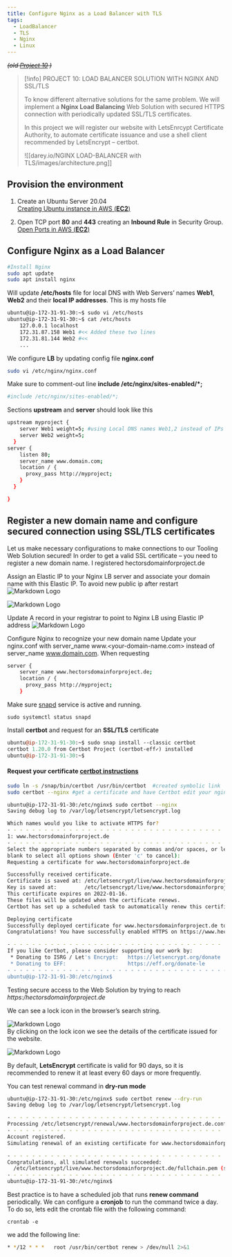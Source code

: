 ```yaml
---
title: Configure Nginx as a Load Balancer with TLS
tags:
  - LoadBalancer
  - TLS
  - Nginx
  - Linux
---
```

*~~(old [Project 10](https://github.com/hectorproko/LOAD-BALANCER-SOLUTION-WITH-NGINX-AND-SSL-TLS)  )~~*

> [!info]
> PROJECT 10: LOAD BALANCER SOLUTION WITH NGINX AND SSL/TLS
> 
> To know different alternative solutions for the same problem. We will implement a **Nginx Load Balancing** Web Solution with secured HTTPS connection with periodically updated SSL/TLS certificates.
> 
> In this project we will register our website with LetsEnrcypt Certificate Authority, to automate certificate issuance and use a shell client recommended by LetsEncrypt – certbot.
> 
> ![[darey.io/NGINX LOAD-BALANCER with TLS/images/architecture.png]]
> 

## Provision the environment
 1. Create an Ubuntu Server 20.04  
[Creating Ubuntu instance in AWS (**EC2**)](https://github.com/hectorproko/RepeatableSteps_tutorials/blob/main/AWS_Ubuntu_Instnace.md)

2. Open TCP port **80** and **443** creating an **Inbound Rule** in Security Group.  
[Open Ports in AWS (**EC2**)](https://github.com/hectorproko/RepeatableSteps_tutorials/blob/main/OpenPortAWS.md)


## Configure Nginx as a Load Balancer
``` bash
#Install Nginx
sudo apt update
sudo apt install nginx
```
Will update **/etc/hosts** file for local DNS with Web Servers’ names **Web1**, **Web2** and their **local IP addresses**. This is my hosts file

``` bash
ubuntu@ip-172-31-91-30:~$ sudo vi /etc/hosts
ubuntu@ip-172-31-91-30:~$ cat /etc/hosts
    127.0.0.1 localhost
    172.31.87.158 Web1 #<< Added these two lines
    172.31.81.144 Web2 #<<
    ...
```


We configure **LB** by updating config file **nginx.conf** 
```bash
sudo vi /etc/nginx/nginx.conf
```
Make sure to comment-out line **include /etc/nginx/sites-enabled/*;**
``` bash
#include /etc/nginx/sites-enabled/*;
```

Sections **upstream** and **server** should look like this
``` bash
upstream myproject {
    server Web1 weight=5; #using Local DNS names Web1,2 instead of IPs
    server Web2 weight=5;
  }
server {
    listen 80;
    server_name www.domain.com;
    location / {
      proxy_pass http://myproject;
    }
  }

}
```

## Register a new domain name and configure secured connection using SSL/TLS certificates
Let us make necessary configurations to make connections to our Tooling Web Solution secured!
In order to get a valid SSL certificate – you need to register a new domain name. I registered hectorsdomainforproject.de

Assign an Elastic IP to your Nginx LB server and associate your domain name with this Elastic IP. To avoid new public ip after restart
![Markdown Logo](https://raw.githubusercontent.com/hectorproko/LOAD-BALANCER-SOLUTION-WITH-NGINX-AND-SSL-TLS/main/images/elasticip.png)  

![Markdown Logo](https://raw.githubusercontent.com/hectorproko/LOAD-BALANCER-SOLUTION-WITH-NGINX-AND-SSL-TLS/main/images/elasticip2.png)  

Update A record in your registrar to point to Nginx LB using Elastic IP address
![Markdown Logo](https://raw.githubusercontent.com/hectorproko/LOAD-BALANCER-SOLUTION-WITH-NGINX-AND-SSL-TLS/main/images/mydomains.png)  

Configure Nginx to recognize your new domain name
Update your nginx.conf with server_name www.<your-domain-name.com> instead of server_name www.domain.com. When requesting


```bash
server {
    server_name www.hectorsdomainforproject.de;
    location / {
      proxy_pass http://myproject;
    }
```
Make sure [snapd](https://snapcraft.io/snapd) service is active and running.
```
sudo systemctl status snapd
```

Install **certbot** and request for an **SSL/TLS** certificate

``` perl
ubuntu@ip-172-31-91-30:~$ sudo snap install --classic certbot
certbot 1.20.0 from Certbot Project (certbot-eff✓) installed
ubuntu@ip-172-31-91-30:~$
```

#### Request your certificate [certbot instructions](https://certbot.eff.org/instructions?ws=nginx&os=ubuntufocal) 

``` bash
sudo ln -s /snap/bin/certbot /usr/bin/certbot  #created symbolic link
sudo certbot --nginx #get a certificate and have Certbot edit your nginx configuration automatically to serve it, turning on HTTPS access in a single step.
```

``` bash
ubuntu@ip-172-31-91-30:/etc/nginx$ sudo certbot --nginx
Saving debug log to /var/log/letsencrypt/letsencrypt.log

Which names would you like to activate HTTPS for?
- - - - - - - - - - - - - - - - - - - - - - - - - - - - - - - - - - - - - - - -
1: www.hectorsdomainforproject.de
- - - - - - - - - - - - - - - - - - - - - - - - - - - - - - - - - - - - - - - -
Select the appropriate numbers separated by commas and/or spaces, or leave input
blank to select all options shown (Enter 'c' to cancel):
Requesting a certificate for www.hectorsdomainforproject.de

Successfully received certificate.
Certificate is saved at: /etc/letsencrypt/live/www.hectorsdomainforproject.de/fullchain.pem
Key is saved at:         /etc/letsencrypt/live/www.hectorsdomainforproject.de/privkey.pem
This certificate expires on 2022-01-16.
These files will be updated when the certificate renews.
Certbot has set up a scheduled task to automatically renew this certificate in the background.

Deploying certificate
Successfully deployed certificate for www.hectorsdomainforproject.de to /etc/nginx/nginx.conf
Congratulations! You have successfully enabled HTTPS on https://www.hectorsdomainforproject.de

- - - - - - - - - - - - - - - - - - - - - - - - - - - - - - - - - - - - - - - -
If you like Certbot, please consider supporting our work by:
 * Donating to ISRG / Let's Encrypt:   https://letsencrypt.org/donate
 * Donating to EFF:                    https://eff.org/donate-le
- - - - - - - - - - - - - - - - - - - - - - - - - - - - - - - - - - - - - - - -
ubuntu@ip-172-31-91-30:/etc/nginx$
```


Testing secure access to the Web Solution by trying to reach  
*https:/hectorsdomainforproject.de* 

We can see a lock icon in the browser’s search string.  

![Markdown Logo](https://raw.githubusercontent.com/hectorproko/LOAD-BALANCER-SOLUTION-WITH-NGINX-AND-SSL-TLS/main/images/site.png)  
By clicking on the lock icon we see the details of the certificate issued for the website.

![Markdown Logo](https://raw.githubusercontent.com/hectorproko/LOAD-BALANCER-SOLUTION-WITH-NGINX-AND-SSL-TLS/main/images/certificate.png)    

By default, **LetsEncrypt** certificate is valid for 90 days, so it is recommended to renew it at least every 60 days or more frequently.  

You can test renewal command in **dry-run mode**
``` bash
ubuntu@ip-172-31-91-30:/etc/nginx$ sudo certbot renew --dry-run
Saving debug log to /var/log/letsencrypt/letsencrypt.log

- - - - - - - - - - - - - - - - - - - - - - - - - - - - - - - - - - - - - - - -
Processing /etc/letsencrypt/renewal/www.hectorsdomainforproject.de.conf
- - - - - - - - - - - - - - - - - - - - - - - - - - - - - - - - - - - - - - - -
Account registered.
Simulating renewal of an existing certificate for www.hectorsdomainforproject.de

- - - - - - - - - - - - - - - - - - - - - - - - - - - - - - - - - - - - - - - -
Congratulations, all simulated renewals succeeded:
  /etc/letsencrypt/live/www.hectorsdomainforproject.de/fullchain.pem (success)
- - - - - - - - - - - - - - - - - - - - - - - - - - - - - - - - - - - - - - - -
ubuntu@ip-172-31-91-30:/etc/nginx$
```

Best practice is to have a scheduled job that runs **renew command** periodically. We can configure a **cronjob** to run the command twice a day.
To do so, lets edit the crontab file with the following command:
``` 
crontab -e
```
we add the following line:  
``` bash
* */12 * * *   root /usr/bin/certbot renew > /dev/null 2>&1 
```
